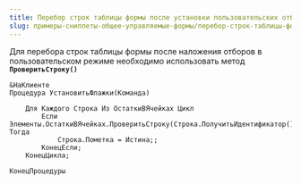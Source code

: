 ```yaml
---
title: Перебор строк таблицы формы после установки пользовательских отборов
slug: примеры-сниппеты-общее-управляемые-формы/перебор-строк-таблицы-формы-после-установки-пользовательских-отборов
---
```


Для перебора строк таблицы формы после наложения отборов в пользовательском режиме необходимо использовать метод **`ПроверитьСтроку()`**

```bsl
&НаКлиенте
Процедура УстановитьФлажки(Команда)
	
	Для Каждого Строка Из ОстаткиВЯчейках Цикл
		Если Элементы.ОстаткиВЯчейках.ПроверитьСтроку(Строка.ПолучитьИдентификатор()) Тогда
			Строка.Пометка = Истина;;        
		КонецЕсли;
	КонецЦикла;
	
КонецПроцедуры
```